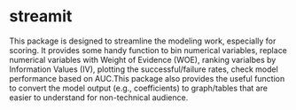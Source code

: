 # streamit
This package is designed to streamline the modeling work, especially for scoring. It provides some handy function to bin numerical variables, replace numerical variables with Weight of Evidence (WOE), ranking varialbes by Information Values (IV), plotting the successful/failure rates, check model performance based on AUC.This package also provides the useful function to convert the model output (e.g., coefficients) to graph/tables that are easier to understand for non-technical audience.
